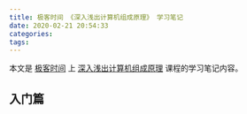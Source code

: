 ```yaml
---
title: 极客时间 《深入浅出计算机组成原理》 学习笔记
date: 2020-02-21 20:54:33
categories:
tags:
---
```


本文是 [极客时间](https://time.geekbang.org/) 上 [深入浅出计算机组成原理](https://time.geekbang.org/column/intro/170) 课程的学习笔记内容。

<!-- more -->

## 入门篇

### 